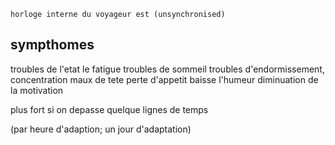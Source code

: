 	horloge interne du voyageur est (unsynchronised)

## sympthomes
troubles de l'etat
le fatigue
troubles de sommeil
troubles d'endormissement, concentration
maux de tete
perte d'appetit
baisse l'humeur
diminuation de la motivation

plus fort si on depasse quelque lignes de temps

(par heure d'adaption; un jour d'adaptation)